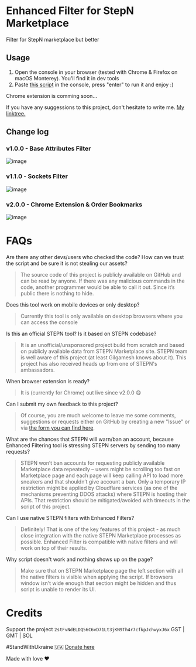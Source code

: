 # Enhanced Filter for StepN Marketplace

Filter for StepN marketplace but better

## Usage
1. Open the console in your browser (tested with Chrome & Firefox on macOS Monterey). You'll find it in dev tools
2. Paste [this script](script.js) in the console, press "enter" to run it and enjoy :)

Chrome extension is comming soon...

If you have any suggessions to this project, don't hesitate to write me. [My linktree.](https://linktr.ee/inapolsky)

## Change log

### v1.0.0 - Base Attributes Filter
![image](https://user-images.githubusercontent.com/38167469/181298364-0b3c0382-5f88-4984-9e86-b5da1a36a19f.png)

### v1.1.0 - Sockets Filter
![image](https://user-images.githubusercontent.com/38167469/182031838-c716c3a0-eeff-4753-8671-47a376efea9f.png)

### v2.0.0 - Chrome Extension & Order Bookmarks
![image](https://user-images.githubusercontent.com/38167469/182032272-c181617e-2c66-4e84-843f-8515b16d12fa.png)

# FAQs

Are there any other devs/users who checked the code? How can we trust the script and be sure it is not stealing our assets?
> The source code of this project is publicly available on GitHub and can be read by anyone. If there was any malicious commands in the code, another programmer would be able to call it out. Since it’s public there is nothing to hide.

Does this tool work on mobile devices or only desktop? 
> Currently this tool is only available on desktop browsers where you can access the console

Is this an official STEPN tool? Is it based on STEPN codebase?
> It is an unofficial/unsponsored project build from scratch and based on publicly available data from STEPN Marketplace site. STEPN team is well aware of this project (at least Gilgamesh knows about it). This project has also received heads up from one of STEPN's ambassadors.

When browser extension is ready?
> It is (currently for Chrome) out live since v2.0.0 😋

Can I submit my own feedback to this project? 
> Of course, you are much welcome to leave me some comments, suggestions or requests either on GitHub by creating a new "Issue" or via [the form you can find here](https://linktr.ee/inapolsky).

What are the chances that STEPN will warn/ban an account, because Enhanced Filtering tool is stressing STEPN servers by sending too many requests?
> STEPN won’t ban accounts for requesting publicly available Marketplace data repeatedly – users might be scrolling too fast on Marketplace page and each page will keep calling API to load more sneakers and that shouldn’t give account a ban. Only a temporary IP restriction might be applied by Cloudflare services (as one of the mechanisms preventing DDOS attacks) where STEPN is hosting their APIs. That restriction should be mitigated/avoided with timeouts in the script of this project.

Can I use native STEPN filters with Enhanced Filters?
> Definitely! That is one of the key features of this project - as much close integration with the native STEPN Marketplace processes as possible. Enhanced Filter is compatible with native filters and will work on top of their results.

Why script doesn't work and nothing shows up on the page?
> Make sure that on STEPN Marketplace page the left section with all the native filters is visible when applying the script. If browsers window isn’t wide enough that section might be hidden and thus script is unable to render its UI.

# Credits

Support the project `2stFvNdELDQ56C6vD71Lt3jKN9Th4r7cfkpJchwyxJ6x` GST | GMT | SOL

#StandWithUkraine 🇺🇦
[Donate here](https://u24.gov.ua/donate/renew)

Made with love ❤️
